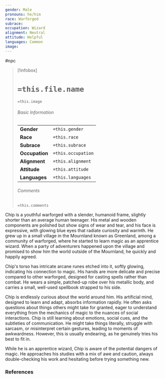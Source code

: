 ```yaml
---
gender: Male
pronouns: he/him
race: Warforged
subrace: 
occupation: Wizard
alignment: Neutral
attitude: Helpful
languages: Common
image:
---
```

#npc 

> [!infobox]
> # `=this.file.name`
> `=this.image`
> ###### Basic Information
> |  |  |
> | ---- | ---- |
> | **Gender** | `=this.gender` |
> | **Race** | `=this.race` |
> | **Subrace** | `=this.subrace` |
> | **Occupation** | `=this.occupation` |
> | **Alignment** | `=this.alignment` |
> | **Attitude** | `=this.attitude` |
> | **Languages** | `=this.languages` |
> ###### Comments
> `=this.comments`

Chip is a youthful warforged with a slender, humanoid frame, slightly shorter than an average human teenager. His metal and wooden components are polished but show signs of wear and tear, and his face is expressive, with glowing blue eyes that radiate curiosity and warmth. He grew up in a small village in the Mournland known as Greenland, among a community of warforged, where he started to learn magic as an apprentice wizard. When a party of adventurers happened upon the village and promised to show him the world outside of the Mournland, he quickly and happily agreed.

Chip's torso has intricate arcane runes etched into it, softly glowing, indicating his connection to magic. His hands are more delicate and precise compared to other warforged, designed for casting spells rather than combat. He wears a simple, patched-up robe over his metallic body, and carries a small, well-used spellbook strapped to his side.

Chip is endlessly curious about the world around him. His artificial mind, designed to learn and adapt, absorbs information rapidly. He often asks questions about things others might take for granted, eager to understand everything from the mechanics of magic to the nuances of social interactions. Chip is still learning about emotions, social cues, and the subtleties of communication. He might take things literally, struggle with sarcasm, or misinterpret certain gestures, leading to moments of awkwardness. However, this is usually endearing, as he genuinely tries his best to fit in.

While he is an apprentice wizard, Chip is aware of the potential dangers of magic. He approaches his studies with a mix of awe and caution, always double-checking his work and hesitating before trying something new.

### References

